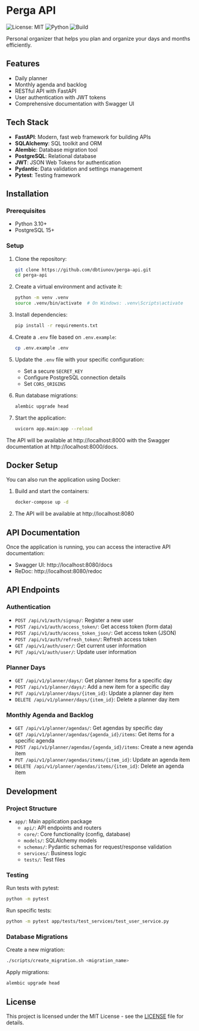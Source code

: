 # Perga API

![License: MIT](https://img.shields.io/badge/License-MIT-blue.svg)
![Python](https://img.shields.io/badge/python-3.11-blue.svg)
![Build](https://github.com/dbtiunov/perga-api/actions/workflows/ci.yml/badge.svg)

Personal organizer that helps you plan and organize your days and months efficiently.

## Features

- Daily planner
- Monthly agenda and backlog
- RESTful API with FastAPI
- User authentication with JWT tokens
- Comprehensive documentation with Swagger UI

## Tech Stack

- **FastAPI**: Modern, fast web framework for building APIs
- **SQLAlchemy**: SQL toolkit and ORM
- **Alembic**: Database migration tool
- **PostgreSQL**: Relational database
- **JWT**: JSON Web Tokens for authentication
- **Pydantic**: Data validation and settings management
- **Pytest**: Testing framework

## Installation

### Prerequisites

- Python 3.10+
- PostgreSQL 15+

### Setup

1. Clone the repository:
   ```bash
   git clone https://github.com/dbtiunov/perga-api.git
   cd perga-api
   ```

2. Create a virtual environment and activate it:
   ```bash
   python -m venv .venv
   source .venv/bin/activate  # On Windows: .venv\Scripts\activate
   ```

3. Install dependencies:
   ```bash
   pip install -r requirements.txt
   ```

4. Create a `.env` file based on `.env.example`:
   ```bash
   cp .env.example .env
   ```

5. Update the `.env` file with your specific configuration:
   - Set a secure `SECRET_KEY`
   - Configure PostgreSQL connection details
   - Set `CORS_ORIGINS`

6. Run database migrations:
   ```bash
   alembic upgrade head
   ```

7. Start the application:
   ```bash
   uvicorn app.main:app --reload
   ```

The API will be available at http://localhost:8000 with the Swagger documentation at http://localhost:8000/docs.

## Docker Setup

You can also run the application using Docker:

1. Build and start the containers:
   ```bash
   docker-compose up -d
   ```

2. The API will be available at http://localhost:8080

## API Documentation

Once the application is running, you can access the interactive API documentation:

- Swagger UI: http://localhost:8080/docs
- ReDoc: http://localhost:8080/redoc

## API Endpoints

### Authentication

- `POST /api/v1/auth/signup/`: Register a new user
- `POST /api/v1/auth/access_token/`: Get access token (form data)
- `POST /api/v1/auth/access_token_json/`: Get access token (JSON)
- `POST /api/v1/auth/refresh_token/`: Refresh access token
- `GET /api/v1/auth/user/`: Get current user information
- `PUT /api/v1/auth/user/`: Update user information

### Planner Days

- `GET /api/v1/planner/days/`: Get planner items for a specific day
- `POST /api/v1/planner/days/`: Add a new item for a specific day
- `PUT /api/v1/planner/days/{item_id}`: Update a planner day item
- `DELETE /api/v1/planner/days/{item_id}`: Delete a planner day item

### Monthly Agenda and Backlog

- `GET /api/v1/planner/agendas/`: Get agendas by specific day
- `GET /api/v1/planner/agendas/{agenda_id}/items`: Get items for a specific agenda
- `POST /api/v1/planner/agendas/{agenda_id}/items`: Create a new agenda item
- `PUT /api/v1/planner/agendas/items/{item_id}`: Update an agenda item
- `DELETE /api/v1/planner/agendas/items/{item_id}`: Delete an agenda item

## Development

### Project Structure

- `app/`: Main application package
  - `api/`: API endpoints and routers
  - `core/`: Core functionality (config, database)
  - `models/`: SQLAlchemy models
  - `schemas/`: Pydantic schemas for request/response validation
  - `services/`: Business logic
  - `tests/`: Test files

### Testing

Run tests with pytest:

```bash
python -m pytest
```

Run specific tests:

```bash
python -m pytest app/tests/test_services/test_user_service.py
```

### Database Migrations

Create a new migration:

```bash
./scripts/create_migration.sh <migration_name>
```

Apply migrations:

```bash
alembic upgrade head
```

## License

This project is licensed under the MIT License - see the [LICENSE](LICENSE) file for details.
